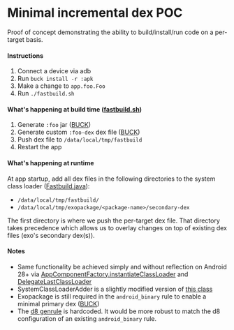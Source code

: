 # Minimal incremental dex POC

Proof of concept demonstrating the ability to build/install/run code on a per-target basis.

#### Instructions

1. Connect a device via adb
2. Run `buck install -r :apk`
3. Make a change to `app.foo.Foo`
4. Run `./fastbuild.sh`

#### What's happening at build time ([fastbuild.sh](https://github.com/Leland-Takamine/fastbuild-poc/blob/cf5914bdd3bf109639c31208f8fe9f607c26352d/fastbuild.sh#L1))

1. Generate `:foo` jar ([BUCK](https://github.com/Leland-Takamine/fastbuild-poc/blob/cf5914bdd3bf109639c31208f8fe9f607c26352d/BUCK#L49-L52))
2. Generate custom `:foo-dex` dex file ([BUCK](https://github.com/Leland-Takamine/fastbuild-poc/blob/cf5914bdd3bf109639c31208f8fe9f607c26352d/BUCK#L20-L24))
3. Push dex file to `/data/local/tmp/fastbuild`
4. Restart the app

#### What's happening at runtime

At app startup, add all dex files in the following directories to the system class loader ([Fastbuild.java](https://github.com/Leland-Takamine/fastbuild-poc/blob/cf5914bdd3bf109639c31208f8fe9f607c26352d/src/fastbuild/Fastbuild.java#L15-L18)):
* `/data/local/tmp/fastbuild/`
* `/data/local/tmp/exopackage/<package-name>/secondary-dex`

The first directory is where we push the per-target dex file. That directory takes precedence which allows us to overlay changes on top of existing dex files (exo's secondary dex(s)).

#### Notes

* Same functionality be achieved simply and without reflection on Android 28+ via [AppComponentFactory.instantiateClassLoader](https://developer.android.com/reference/android/app/AppComponentFactory.html#instantiateClassLoader(java.lang.ClassLoader,%20android.content.pm.ApplicationInfo)) and [DelegateLastClassLoader](https://developer.android.com/reference/dalvik/system/DelegateLastClassLoader)
* SystemClassLoaderAdder is a slightly modified version of [this class](https://github.com/facebook/buck/blob/master/android/com/facebook/buck/android/support/exopackage/SystemClassLoaderAdder.java)
* Exopackage is still required in the `android_binary` rule to enable a minimal primary dex ([BUCK](https://github.com/Leland-Takamine/fastbuild-poc/blob/cf5914bdd3bf109639c31208f8fe9f607c26352d/BUCK#L11-L16))
* The [d8 genrule](https://github.com/Leland-Takamine/fastbuild-poc/blob/cf5914bdd3bf109639c31208f8fe9f607c26352d/BUCK#L20-L24) is hardcoded. It would be more robust to match the d8 configuration of an existing `android_binary` rule.
